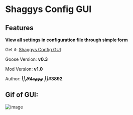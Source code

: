 # Shaggys Config GUI

## Features

**View all settings in configuration file through simple form**


Get it: [Shaggys Config GUI](https://github.com/DesktopGooseUnofficial/ResourceHub/releases/download/ShaggyMenu-1.0/ShaggysGooseMenu.zip)

Goose Version: **v0.3**

Mod Version: **v1.0**

Author: **⎝⎝𝓢𝓱𝓪𝓰𝓰𝔂 ⎠⎠#3892**

## Gif of GUI:

![image](https://i.imgur.com/IU2SuR4.gif)
